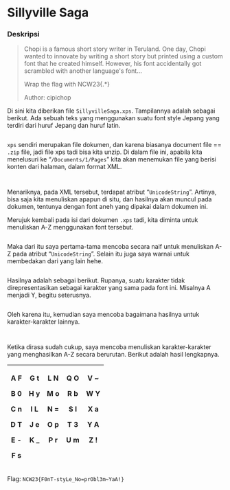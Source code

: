 # Sillyville Saga

### Deskripsi

> Chopi is a famous short story writer in Teruland. One day, Chopi wanted to innovate by writing a short story but printed using a custom font that he created himself. However, his font accidentally got scrambled with another language's font...
>
> Wrap the flag with NCW23{.\*}
>
> Author: cipichop

Di sini kita diberikan file `SillyvilleSaga.xps`. Tampilannya adalah sebagai berikut. Ada sebuah teks yang menggunakan suatu font style Jepang yang terdiri dari huruf Jepang dan huruf latin.

<figure><img src="https://lh7-rt.googleusercontent.com/docsz/AD_4nXfNdRo3wci5VvsZ2VCl8nhPLesCHxsxvUmfFmgFVGocATvjNqKMshOq0WcoicnQbHI4uVcqDGYMDAgg9OAKO4jcMmcF9XQJLDHLsOKBI6CPvNLD5j_4zNliE2SKIzn7g07EJcMvNldBm-lKskYwcjI5i4c?key=BAXu6xjRjwtQCs9M05USOQ" alt=""><figcaption></figcaption></figure>

`xps` sendiri merupakan file dokumen, dan karena biasanya document file == `.zip` file, jadi file xps tadi bisa kita unzip. Di dalam file ini, apabila kita menelusuri ke “`/Documents/1/Pages`” kita akan menemukan file yang berisi konten dari halaman, dalam format XML.

<figure><img src="https://lh7-rt.googleusercontent.com/docsz/AD_4nXdXJiyMcnoGOs9hUmeRl97qztvI4XslkMin9PQ30-AsH9t5MPthFdYZDAJ6Ibs9N7Pct8gllK4bOiBBLLQcwfYdaliPcm8EegFQtnwN5wahYuqhoy0PKKf1AkC_AbRs1spM5Hzv0T45y_5ILyoI1OUIMms?key=BAXu6xjRjwtQCs9M05USOQ" alt=""><figcaption></figcaption></figure>

<figure><img src="https://lh7-rt.googleusercontent.com/docsz/AD_4nXdSTs0uY_xcsYKEbNPPdt5-8yy8yk793YY3IP7fhHoFZj4dB1AoIAHo0RCMQyYhqm838SzhZoeDgzSqGZnJ0B-I7bIkYdse3c5oLch2qGF9GvzKWWEubc2BQb7hVSCA140giSouH75QcvJ8gs645H-wN05G?key=BAXu6xjRjwtQCs9M05USOQ" alt=""><figcaption></figcaption></figure>

Menariknya, pada XML tersebut, terdapat atribut “`UnicodeString`”. Artinya, bisa saja kita menuliskan apapun di situ, dan hasilnya akan muncul pada dokumen, tentunya dengan font aneh yang dipakai dalam dokumen ini.

Merujuk kembali pada isi dari dokumen `.xps` tadi, kita diminta untuk menuliskan A-Z menggunakan font tersebut.

<figure><img src="https://lh7-rt.googleusercontent.com/docsz/AD_4nXdPaFMrZct3jYLndyJHPYYa7HqIWMX4K9Er57mkgSR90GSSPSzgDg2DK5wGSfOGA0ADxLwlxp8TKqRCzsMFjMlKE4zNnkl_7h7ezkYH-Z3JUrFbxh9-k9eLKXWTznAbh1gK4nbqvlKRDYz4Jpmn60iltO8-?key=BAXu6xjRjwtQCs9M05USOQ" alt=""><figcaption></figcaption></figure>

Maka dari itu saya pertama-tama mencoba secara naif untuk menuliskan A-Z pada atribut “`UnicodeString`”. Selain itu juga saya warnai untuk membedakan dari yang lain hehe.

<figure><img src="https://lh7-rt.googleusercontent.com/docsz/AD_4nXc8UG8U-iWcTNODgLwSzXpQ2XyEgR7gtQfVR7cq_0Udq738W6E-IqzbXyTpFoUnroHYgYlIiOPHaqXCLFC0zgOgsLyx2dBzb55nCu1GIMihmepA3p7TGcPYjFsoSCzZRNgjfHpR7xtH4rjgef2drUZkMMD3?key=BAXu6xjRjwtQCs9M05USOQ" alt=""><figcaption></figcaption></figure>

Hasilnya adalah sebagai berikut. Rupanya, suatu karakter tidak direpresentasikan sebagai karakter yang sama pada font ini. Misalnya A menjadi Y, begitu seterusnya.

<figure><img src="https://lh7-rt.googleusercontent.com/docsz/AD_4nXdHB1WptJ-dzBt26k7C01MWlgYuK3EJO69qU3suKUX-WYiTwIr_RQmnjSfuoRbSh955bS42N9e9wuINY19Mazg6LtBTKiRp_EJemkreQxsuIdeIFo5BZ6eZVVXtQsJxeF8_QWf2UhP_OQP_hKt5-7iTD2mt?key=BAXu6xjRjwtQCs9M05USOQ" alt=""><figcaption></figcaption></figure>

Oleh karena itu, kemudian saya mencoba bagaimana hasilnya untuk karakter-karakter lainnya.

<figure><img src="https://lh7-rt.googleusercontent.com/docsz/AD_4nXfAfkjQdJKjjtiH137GOuhDNIfXeRlrgmHyrUJ79a9_mr_9WyGJWxaCMtuqfMbcTUbe4_sE8Y1x6934KYtQYSPDKepcG1k77I0yWUVAdTw-m64m4GMM5QKYdOlLKV6MVWXAnkqoBQcjYVXDWudLWUMZHMrP?key=BAXu6xjRjwtQCs9M05USOQ" alt=""><figcaption></figcaption></figure>

<figure><img src="https://lh7-rt.googleusercontent.com/docsz/AD_4nXfAO_-4Jm1wS_yr7NN9Dx4Kz6F3cxzz4t16ciFwdX3lQLXGApuqfrxv8t0uEc0c7uH5-VJe9fQkOTTN4eMA516W6pu5JD6nK-sXUzLMsze0JUd9Ri7uU8lGgpGQzel62Wrkb6u8s32vurXTbcFgWPYf8Jc?key=BAXu6xjRjwtQCs9M05USOQ" alt=""><figcaption></figcaption></figure>

Ketika dirasa sudah cukup, saya mencoba menuliskan karakter-karakter yang menghasilkan A-Z secara berurutan. Berikut adalah hasil lengkapnya.

| <p>A F</p><p>B 0</p><p>C n</p><p>D T</p><p>E -</p><p>F s</p> | <p>G t</p><p>H y</p><p>I L</p><p>J e</p><p>K _</p><p><br></p> | <p>L N</p><p>M o</p><p>N =</p><p>O p</p><p>P r</p><p><br></p> | <p>Q O</p><p>R b</p><p>S l</p><p>T 3</p><p>U m</p><p><br></p> | <p>V ~</p><p>W Y</p><p>X a</p><p>Y A</p><p>Z !</p><p><br></p> |
| ------------------------------------------------------------ | ------------------------------------------------------------- | ------------------------------------------------------------- | ------------------------------------------------------------- | ------------------------------------------------------------- |

Flag: `NCW23{F0nT-styLe_No=prObl3m~YaA!}`
